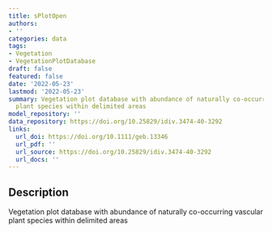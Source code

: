 ```yaml
---
title: sPlotOpen
authors:
- ''
categories: data
tags:
- Vegetation
- VegetationPlotDatabase
draft: false
featured: false
date: '2022-05-23'
lastmod: '2022-05-23'
summary: Vegetation plot database with abundance of naturally co-occurring vascular
  plant species within delimited areas
model_repository: ''
data_repository: https://doi.org/10.25829/idiv.3474-40-3292
links:
  url_doi: https://doi.org/10.1111/geb.13346
  url_pdf: ''
  url_source: https://doi.org/10.25829/idiv.3474-40-3292
  url_docs: ''
---
```


## Description

Vegetation plot database with abundance of naturally co-occurring vascular plant species within delimited areas

